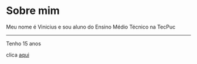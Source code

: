 # Sobre mim
Meu nome é Vinicius e sou aluno do Ensino Médio Técnico na TecPuc <br>
<hr>
Tenho 15 anos<br>

clica [aqui](https://www.youtube.com/watch?v=aWzKb071D9o)
